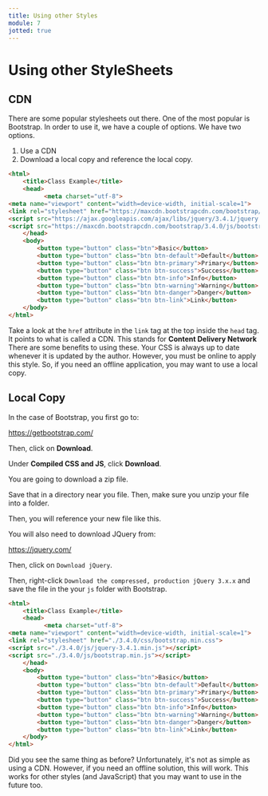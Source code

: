 ```yaml
---
title: Using other Styles
module: 7
jotted: true
---
```


# Using other StyleSheets

## CDN

There are some popular stylesheets out there. One of the most popular is Bootstrap.  In order to use it, we have a couple of options. We have two options.

1. Use a CDN
2. Download a local copy and reference the local copy.

```html
<html>
    <title>Class Example</title>
    <head>
          <meta charset="utf-8">
<meta name="viewport" content="width=device-width, initial-scale=1">
<link rel="stylesheet" href="https://maxcdn.bootstrapcdn.com/bootstrap/3.4.0/css/bootstrap.min.css">
<script src="https://ajax.googleapis.com/ajax/libs/jquery/3.4.1/jquery.min.js"></script>
<script src="https://maxcdn.bootstrapcdn.com/bootstrap/3.4.0/js/bootstrap.min.js"></script>
    </head>
    <body>
        <button type="button" class="btn">Basic</button>
        <button type="button" class="btn btn-default">Default</button>
        <button type="button" class="btn btn-primary">Primary</button>
        <button type="button" class="btn btn-success">Success</button>
        <button type="button" class="btn btn-info">Info</button>
        <button type="button" class="btn btn-warning">Warning</button>
        <button type="button" class="btn btn-danger">Danger</button>
        <button type="button" class="btn btn-link">Link</button>
    </body>
</html>
```

Take a look at the `href` attribute in the `link` tag at the top inside the `head` tag. It points to what is called a CDN.  This stands for **Content Delivery Network** There are some benefits to using these.  Your CSS is always up to date whenever it is updated by the author.  However, you must be online to apply this style. So, if you need an offline application, you may want to use a local copy.

## Local Copy

In the case of Bootstrap, you first go to:

https://getbootstrap.com/

Then, click on **Download**.

Under **Compiled CSS and JS**, click **Download**.

You are going to download a zip file.

Save that in a directory near you file.  Then, make sure you unzip your file into a folder.

Then, you will reference your new file like this.

You will also need to download JQuery from:

https://jquery.com/

Then, click on `Download jQuery`.

Then, right-click `Download the compressed, production jQuery 3.x.x` and save the file in the your `js` folder with Bootstrap.


```html
<html>
    <title>Class Example</title>
    <head>
          <meta charset="utf-8">
<meta name="viewport" content="width=device-width, initial-scale=1">
<link rel="stylesheet" href="./3.4.0/css/bootstrap.min.css">
<script src="./3.4.0/js/jquery-3.4.1.min.js"></script>
<script src="./3.4.0/js/bootstrap.min.js"></script>
    </head>
    <body>
        <button type="button" class="btn">Basic</button>
        <button type="button" class="btn btn-default">Default</button>
        <button type="button" class="btn btn-primary">Primary</button>
        <button type="button" class="btn btn-success">Success</button>
        <button type="button" class="btn btn-info">Info</button>
        <button type="button" class="btn btn-warning">Warning</button>
        <button type="button" class="btn btn-danger">Danger</button>
        <button type="button" class="btn btn-link">Link</button>
    </body>
</html>
```

Did you see the same thing as before?  Unfortunately, it's not as simple as using a CDN. However, if you need an offline solution, this will work.  This works for other styles (and JavaScript) that you may want to use in the future too.

<!-- video -->